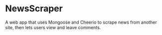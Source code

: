 # NewsScraper
A web app that uses Mongoose and Cheerio to scrape news from another site, then lets users view and leave comments.
